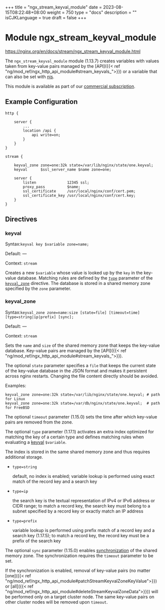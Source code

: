 +++
title = "ngx_stream_keyval_module"
date = 2023-08-15T08:22:48+08:00
weight = 750
type = "docs"
description = ""
isCJKLanguage = true
draft = false
+++

# Module ngx_stream_keyval_module

https://nginx.org/en/docs/stream/ngx_stream_keyval_module.html



The `ngx_stream_keyval_module` module (1.13.7) creates variables with values taken from key-value pairs managed by the [API]({{< ref "ng/mod_ref/ngx_http_api_module#stream_keyvals_">}}) or a variable that can also be set with [njs](https://github.com/nginx/njs-examples/).



This module is available as part of our [commercial subscription](http://nginx.com/products/).





## Example Configuration



```
http {

    server {
        ...
        location /api {
            api write=on;
        }
    }
}

stream {

    keyval_zone zone=one:32k state=/var/lib/nginx/state/one.keyval;
    keyval      $ssl_server_name $name zone=one;

    server {
        listen              12345 ssl;
        proxy_pass          $name;
        ssl_certificate     /usr/local/nginx/conf/cert.pem;
        ssl_certificate_key /usr/local/nginx/conf/cert.key;
    }
}
```





## Directives



### keyval

  Syntax:`keyval key $variable zone=name;`

  Default: —

  Context: `stream`


Creates a new `$variable` whose value is looked up by the `key` in the key-value database. Matching rules are defined by the [`type`](https://nginx.org/en/docs/stream/ngx_stream_keyval_module.html#keyval_type) parameter of the [`keyval_zone`](https://nginx.org/en/docs/stream/ngx_stream_keyval_module.html#keyval_zone) directive. The database is stored in a shared memory zone specified by the `zone` parameter.



### keyval_zone

  Syntax:`keyval_zone zone=name:size [state=file] [timeout=time] [type=string|ip|prefix] [sync];`

  Default: —

  Context: `stream`


Sets the `name` and `size` of the shared memory zone that keeps the key-value database. Key-value pairs are managed by the [API]({{< ref "ng/mod_ref/ngx_http_api_module#stream_keyvals_">}}).



The optional `state` parameter specifies a `file` that keeps the current state of the key-value database in the JSON format and makes it persistent across nginx restarts. Changing the file content directly should be avoided.

Examples:

```
keyval_zone zone=one:32k state=/var/lib/nginx/state/one.keyval; # path for Linux
keyval_zone zone=one:32k state=/var/db/nginx/state/one.keyval;  # path for FreeBSD
```





The optional `timeout` parameter (1.15.0) sets the time after which key-value pairs are removed from the zone.



The optional `type` parameter (1.17.1) activates an extra index optimized for matching the key of a certain type and defines matching rules when evaluating a [keyval](https://nginx.org/en/docs/stream/ngx_stream_keyval_module.html#keyval) `$variable`.

The index is stored in the same shared memory zone and thus requires additional storage.



- `type=string`

  default, no index is enabled; variable lookup is performed using exact match of the record key and a search key

- `type=ip`

  the search key is the textual representation of IPv4 or IPv6 address or CIDR range; to match a record key, the search key must belong to a subnet specified by a record key or exactly match an IP address

- `type=prefix`

  variable lookup is performed using prefix match of a record key and a search key (1.17.5); to match a record key, the record key must be a prefix of the search key





The optional `sync` parameter (1.15.0) enables [synchronization](https://nginx.org/en/docs/stream/ngx_stream_zone_sync_module.html#zone_sync) of the shared memory zone. The synchronization requires the `timeout` parameter to be set.

If the synchronization is enabled, removal of key-value pairs (no matter [one]({{< ref "ng/mod_ref/ngx_http_api_module#patchStreamKeyvalZoneKeyValue">}}) or [all]({{< ref "ng/mod_ref/ngx_http_api_module#deleteStreamKeyvalZoneData">}})) will be performed only on a target cluster node. The same key-value pairs on other cluster nodes will be removed upon `timeout`.